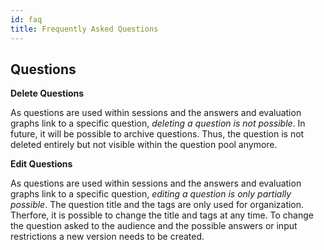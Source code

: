 ```yaml
---
id: faq
title: Frequently Asked Questions
---
```


## Questions

**Delete Questions**

As questions are used within sessions and the answers and evaluation graphs link to a specific question, _deleting a question is not possible_. In future, it will be possible to archive questions. Thus, the question is not deleted entirely but not visible within the question pool anymore.

**Edit Questions**

As questions are used within sessions and the answers and evaluation graphs link to a specific question, _editing a question is only partially possible_. The question title and the tags are only used for organization. Therfore, it is possible to change the title and tags at any time. To change the question asked to the audience and the possible answers or input restrictions a new version needs to be created.
